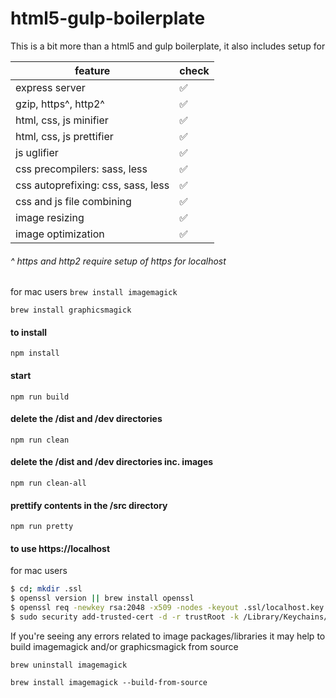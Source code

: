 # html5-gulp-boilerplate

This is a bit more than a html5 and gulp boilerplate, it also includes setup for

|feature|check|
|--|--|
|express server|:white_check_mark:|
|gzip, https^, http2^|:white_check_mark:|
|html, css, js minifier|:white_check_mark:|
|html, css, js prettifier|:white_check_mark:|
|js uglifier|:white_check_mark:|
|css precompilers: sass, less|:white_check_mark:|
|css autoprefixing: css, sass, less|:white_check_mark:|
|css and js file combining|:white_check_mark:|
|image resizing|:white_check_mark:|
|image optimization|:white_check_mark:|

###### ^ https and http2 require setup of https for localhost

for mac users
`brew install imagemagick`

`brew install graphicsmagick`

#### to install
`npm install`

#### start
`npm run build`

#### delete the /dist and /dev directories
`npm run clean`

#### delete the /dist and /dev directories **inc. images**
`npm run clean-all`

#### prettify contents in the /src directory
`npm run pretty`





#### to use https://localhost

for mac users
```bash
$ cd; mkdir .ssl
$ openssl version || brew install openssl
$ openssl req -newkey rsa:2048 -x509 -nodes -keyout .ssl/localhost.key -new -out .ssl/localhost.crt -subj /CN=localhost -reqexts SAN -extensions SAN -config <(cat /System/Library/OpenSSL/openssl.cnf <(printf '[SAN]\nsubjectAltName=DNS:localhost')) -sha256 -days 3650
$ sudo security add-trusted-cert -d -r trustRoot -k /Library/Keychains/System.keychain .ssl/localhost.crt
```

If you're seeing any errors related to image packages/libraries it may help to build imagemagick and/or graphicsmagick from source

`brew uninstall imagemagick`

`brew install imagemagick --build-from-source`
